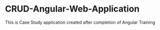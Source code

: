 # CRUD-Angular-Web-Application
This is Case Study application created after completion of Angular Training
